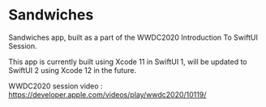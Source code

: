 # Sandwiches
Sandwiches app, built as a part of the WWDC2020 Introduction To SwiftUI Session.

This app is currently built using Xcode 11 in SwiftUI 1, will be updated to SwiftUI 2 using Xcode 12 in the future.

WWDC2020 session video : <https://developer.apple.com/videos/play/wwdc2020/10119/>
